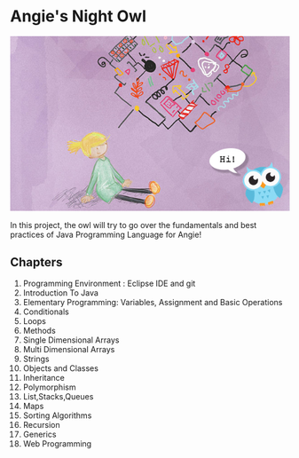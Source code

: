 # Angie's Night Owl
<p align="center">
<img src="/misc/cover.jpg?raw=true" alt="Angie's Night Owl"/>
</p>

In this project, the owl will try to go over the fundamentals and best practices of Java Programming Language for Angie!

<h2>Chapters</h2>

<ol>
  <li>Programming Environment : Eclipse IDE and git</li>
  <li>Introduction To Java</li>
  <li>Elementary Programming: Variables, Assignment and Basic Operations</li>
  <li>Conditionals</li>
  <li>Loops</li>
  <li>Methods</li>
  <li>Single Dimensional Arrays</li>
  <li>Multi Dimensional Arrays</li>
  <li>Strings</li>
  <li>Objects and Classes</li>
  <li>Inheritance</li>
  <li>Polymorphism</li>
  <li>List,Stacks,Queues</li>
  <li>Maps</li>
  <li>Sorting Algorithms</li>
  <li>Recursion</li>
  <li>Generics</li>
  <li>Web Programming</li>
</ol>
